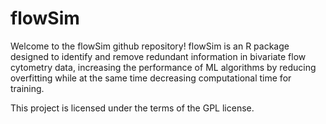 # flowSim

Welcome to the flowSim github repository! flowSim is an R package designed to identify and remove redundant information in bivariate flow cytometry data, increasing the performance of ML algorithms by reducing overfitting while at the same time decreasing computational time for training.

This project is licensed under the terms of the GPL license.


